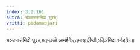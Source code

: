 ```yaml
---
index: 3.2.161
sutra: भञ्जभासमिदो घुरच्
vritti: padamanjari
---
```


 भञ्चभासमिदो घुरच्॥ठ्भञ्चो आमर्द्दनेऽ,ठ्भासृ दीप्तौ,ऽठ्ञिमिदा स्नेहनेऽ॥